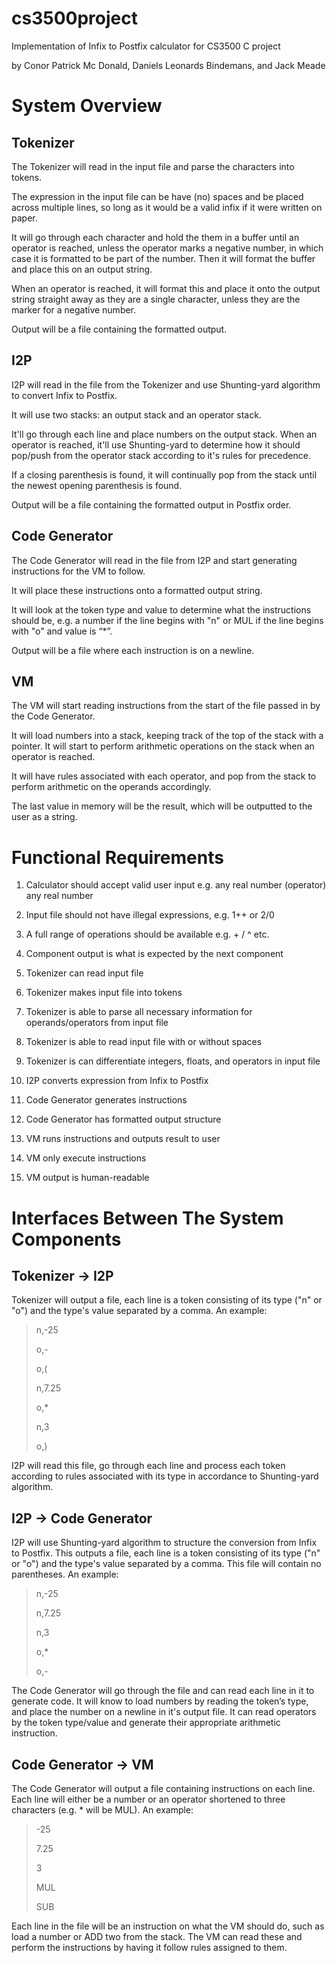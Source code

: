 # cs3500project
Implementation of Infix to Postfix calculator for CS3500 C project

by Conor Patrick Mc Donald, Daniels Leonards Bindemans, and Jack Meade

# System Overview

## Tokenizer
The Tokenizer will read in the input file and parse the characters into tokens.

The expression in the input file can be have (no) spaces and be placed across multiple lines, so long as it would
be a valid infix if it were written on paper.

It will go through each character and hold the them in a buffer until an operator is reached, unless the operator
marks a negative number, in which case it is formatted to be part of the number. Then it will format the buffer and
place this on an output string.

When an operator is reached, it will format this and place it onto the output string straight away as they are a single
character, unless they are the marker for a negative number.

Output will be a file containing the formatted output.

## I2P
I2P will read in the file from the Tokenizer and use Shunting-yard algorithm to convert Infix to Postfix.

It will use two stacks: an output stack and an operator stack.

It'll go through each line and place numbers on the output stack. When an operator is reached, it'll use Shunting-yard
to determine how it should pop/push from the operator stack according to it's rules for precedence.

If a closing parenthesis is found, it will continually pop from the stack until the newest opening parenthesis is found.

Output will be a file containing the formatted output in Postfix order.

## Code Generator
The Code Generator will read in the file from I2P and start generating instructions for the VM to follow.

It will place these instructions onto a formatted output string.

It will look at the token type and value to determine what the instructions should be,
e.g. a number if the line begins with "n" or MUL if the line begins with "o" and value is “\*”.

Output will be a file where each instruction is on a newline.

## VM
The VM will start reading instructions from the start of the file passed in by the Code Generator.

It will load numbers into a stack, keeping track of the top of the stack with a pointer. It will start to perform
arithmetic operations on the stack when an operator is reached.

It will have rules associated with each operator, and pop from the stack to perform arithmetic on the operands accordingly.

The last value in memory will be the result, which will be outputted to the user as a string.

# Functional Requirements
1. Calculator should accept valid user input e.g. any real number (operator) any real number
1. Input file should not have illegal expressions, e.g. 1++ or 2/0
1. A full range of operations should be available e.g. + / ^ etc.
1. Component output is what is expected by the next component

1. Tokenizer can read input file
1. Tokenizer makes input file into tokens
1. Tokenizer is able to parse all necessary information for operands/operators from input file
1. Tokenizer is able to read input file with or without spaces
1. Tokenizer is can differentiate integers, floats, and operators in input file

1. I2P converts expression from Infix to Postfix

1. Code Generator generates instructions
1. Code Generator has formatted output structure

1. VM runs instructions and outputs result to user
1. VM only execute instructions
1. VM output is human-readable

# Interfaces Between The System Components
## Tokenizer -> I2P
Tokenizer will output a file, each line is a token consisting of its type ("n" or "o") and the type's value separated
by a comma. An example:

>n,-25
>
>o,-
>
>o,(
>
>n,7.25
>
>o,*
>
>n,3
>
>o,)

I2P will read this file, go through each line and process each token according to rules
associated with its type in accordance to Shunting-yard algorithm.

## I2P -> Code Generator
I2P will use Shunting-yard algorithm to structure the conversion from Infix to Postfix. This outputs a file,
each line is a token consisting of its type ("n" or "o") and the type's value separated by a comma. This file will
contain no parentheses. An example:

>n,-25
>
>n,7.25
>
>n,3
>
>o,*
>
>o,-


The Code Generator will go through the file and can read each line in it to generate code. It
will know to load numbers by reading the token’s type, and place the number on a newline in it's output file.
It can read operators by the token type/value and generate their appropriate arithmetic instruction.

## Code Generator -> VM
The Code Generator will output a file containing instructions on each line. Each line will either be
a number or an operator shortened to three characters (e.g. * will be MUL). An example:

>-25
>
>7.25
>
>3
>
>MUL
>
>SUB


Each line in the file will be an instruction on what the VM should do, such
as load a number or ADD two from the stack. The VM can read these and perform the instructions by having it follow
rules assigned to them.

